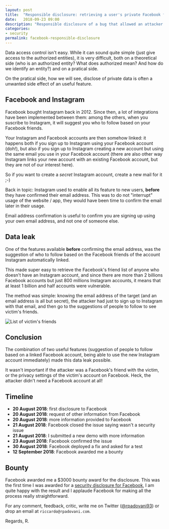 ```yaml
---
layout: post
title:  "Responsible disclosure: retrieving a user's private Facebook friends."
date:   2018-09-23 09:00
description: "Responsible disclosure of a bug that allowed an attacker to see a victim's private Facebook friends, with only knowledge of the victim's email address."
categories:
- security
permalink: facebook-responsible-disclosure
---
```


Data access control isn't easy. While it can sound quite simple (just give
access to the authorized entities), it is very difficult, both on a theoretical
side (who is an authorized entity? What does authorized mean? And how do we
identify an entity?) and on a pratical side.

On the pratical side, how we will see, disclose of private data is often a
unwanted side effect of an useful feature.

## Facebook and Instagram

Facebook bought Instagram back in 2012. Since then, a lot of integrations have
been implemented between them: among the others, when you suscribe to Instagram,
it will suggest you who to follow based on your Facebook friends. 

Your Instagram and Facebook accounts are then somehow linked: it happens both if
you sign up to Instagram using your Facebook account (doh!), but also if you
sign up to Instagram creating a new account but using the same email you use in
your Facebook account (there are also other way Instagram links your new account
with an existing Facebook account, but they are not of our interest here).

So if you want to create a _secret_ Instagram account, create a new mail for it
;-)

Back in topic: Instagram used to enable all its feature to new users, **before**
they have confirmed their email address. This was to do not "interrupt" usage of
the website / app, they would have been time to confirm the email later in their
usage.

Email address confirmation is useful to confirm you are signing up using your
own email address, and not one of someone else.

## Data leak

One of the features available **before** confirming the email address, was the
suggestion of who to follow based on the Facebook friends of the account
Instagram automatically linked.

This made super easy to retrieve the Facebook's friend list of anyone who
doesn't have an Instagram account, and since there are more than 2 billions
Facebook accounts but just 800 millions Instagram accounts, it means that at
least 1 billion and half accounts were vulnerable.

The method was simple: knowing the email address of the target (and an email
address is all but secret), the attacker had just to sign up to Instagram with
that email, and then go to the suggestions of people to follow to see victim's
friends.

![List of victim's friends][image]

## Conclusion

The combination of two useful features (suggestion of people to follow based on
a linked Facebook account, being able to use the new Instagram account
immediately) made this data leak possible. 

It wasn't important if the attacker was a Facebook's friend with the victim, or
the privacy settings of the victim's account on Facebook. Heck, the attacker
didn't need a Facebook account at all!

## Timeline

- **20 August 2018**: first disclosure to Facebook
- **20 August 2018**: request of other information from Facebook
- **20 August 2018**: more information provided to Facebook
- **21 August 2018**: Facebook closed the issue saying wasn't a security issue
- **21 August 2018**: I submitted a new demo with more information
- **23 August 2018**: Facebook confirmed the issue
- **30 August 2018**: Facebook deployed a fix and asked for a test
- **12 September 2018**: Facebook awarded me a bounty

## Bounty

Facebook awarded me a $3000 bounty award for the disclosure. This was the first
time I was awarded for a [security disclosure for Facebook][whitehat], I am
quite happy with the result and I applaude Facebook for making all the process
really straightforward.

For any comment, feedback, critic, write me on Twitter ([@rpadovani93][twitter])
or drop an email at `riccardo@rpadovani.com`.

Regards,
R.

[whitehat]: https://www.facebook.com/whitehat
[twitter]: https://twitter.com/rpadovani93
[image]: https://img.rpadovani.com/posts/facebook-disclosure.png
